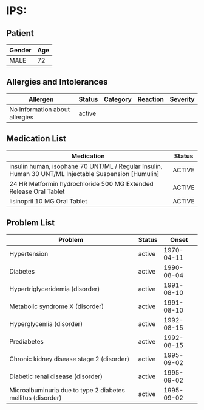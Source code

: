 # IPS:

## Patient

|Gender|Age|
|---|---|
|MALE|72|

## Allergies and Intolerances

|Allergen|Status|Category|Reaction|Severity|
|---|---|---|---|---|
|No information about allergies|active||||

## Medication List

|Medication|Status|
|---|---|
|insulin human, isophane 70 UNT/ML / Regular Insulin, Human 30 UNT/ML Injectable Suspension [Humulin]|ACTIVE|
|24 HR Metformin hydrochloride 500 MG Extended Release Oral Tablet|ACTIVE|
|lisinopril 10 MG Oral Tablet|ACTIVE|

## Problem List

|Problem|Status|Onset|
|---|---|---|
|Hypertension|active|1970-04-11|
|Diabetes|active|1990-08-04|
|Hypertriglyceridemia (disorder)|active|1991-08-10|
|Metabolic syndrome X (disorder)|active|1991-08-10|
|Hyperglycemia (disorder)|active|1992-08-15|
|Prediabetes|active|1992-08-15|
|Chronic kidney disease stage 2 (disorder)|active|1995-09-02|
|Diabetic renal disease (disorder)|active|1995-09-02|
|Microalbuminuria due to type 2 diabetes mellitus (disorder)|active|1995-09-02|
